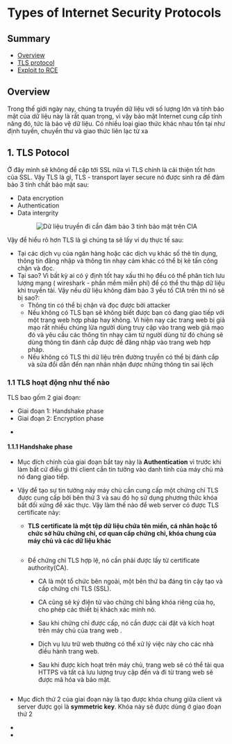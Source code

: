 # Types of Internet Security Protocols
## Summary
- [Overview](#Overview)
- [TLS protocol](#TLSPotocol)
- [Exploit to RCE ](#Exploit-to-RCE )
## Overview
Trong thế giới ngày nay, chúng ta truyền dữ liệu với số lượng lớn và tính bảo mật của dữ liệu này là rất quan trọng, vì vậy bảo mật Internet cung cấp tính năng đó, tức là bảo vệ dữ liệu. Có nhiều loại giao thức khác nhau tồn tại như định tuyến, chuyển thư và giao thức liên lạc từ xa
## 1. TLS Potocol
Ở đây mình sẽ không đề cập tới SSL nữa vì TLS chính là cải thiện tốt hơn của SSL. Vậy TLS là gì, TLS - transport layer secure nó được sinh ra để đảm bảo 3 tính chất bảo mật sau: 
- Data encryption
- Authentication
- Data intergrity

<p align="center">
  <img src="https://github.com/Giaduoc0211/5G-Security/assets/71538455/6fbbadee-3e3d-406a-9355-11d13cd23c45" alt="Dữ liệu truyền đi cần đảm bảo 3 tính bảo mật trên CIA">
</p>

Vậy để hiểu rõ hơn TLS là gì chúng ta sẽ lấy ví dụ thực tế sau: 
- Tại các dịch vụ của ngân hàng hoặc các dịch vụ khác số thẻ tín dụng, thông tin đăng nhập và thông tin nhạy cảm khác có thể bị kẻ tấn công chặn và đọc.
- Tại sao? Vì bất kỳ ai có ý định tốt hay xấu thì họ đều có thể phân tích lưu lượng mạng ( wireshark - phần mềm miễn phí) để có thể thu thập dữ liệu khi truyền tải. Vậy nếu dữ liệu không đảm bảo 3 yếu tố CIA trên thì nó sẽ bị sao?:
  - Thông tin có thể bị chặn và đọc được bởi attacker
  - Nếu không có TLS bạn sẽ không biết được bạn có đang giao tiếp với một trang web hợp pháp hay không. Vì hiện nay các trang web bị giả mạo rất nhiều chúng lừa người dùng truy cập vào trang web giả mạo đó và yêu cầu các thông tin nhạy cảm từ người dùng từ đó chúng sẽ dùng thông tin đánh cắp được để đăng nhập vào trang web hợp pháp.
  - Nếu không có TLS thì dữ liệu trên đường truyền có thể bị đánh cắp và sửa đổi dẫn đến nạn nhân nhận được những thông tin sai lệch
### 1.1 TLS hoạt động như thế nào
TLS bao gốm 2 giai đoạn:
- Giai đoạn 1: Handshake phase
- Giai đoạn 2: Encryption phase
- <p align="center">
  <img src="https://github.com/Giaduoc0211/5G-Security/assets/71538455/8a03bc88-abc0-4a96-8227-4cb962cacbc8" alt="">
</p>

#### 1.1.1 Handshake phase 
- Mục đích chính của giai đoạn bắt tay này là **Authentication** vì trước khi làm bất cứ điều gì thì client cần tin tưởng vào danh tính của máy chủ mà nó đang giao tiếp.
- Vậy để tạo sự tin tưởng này máy chủ cần cung cấp một chứng chỉ TLS được cung cấp bởi bên thứ 3 và sau đó họ sử dụng phương thức khóa bất đối xứng để xác thực. Vậy làm thế nào để web server có được TLS certificate này:
  - **TLS certificate là một tệp dữ liệu chứa tên miền, cá nhân hoặc tổ chức sở hữu chứng chỉ, cơ quan cấp chứng chỉ, khóa chung của máy chủ và các dữ liệu khác**
    <p align="center">
      <img src="https://github.com/Giaduoc0211/5G-Security/assets/71538455/e9a901c9-b335-410b-9f17-0a39f5b8c5a0" alt="">
    </p>
  - Để chứng chỉ TLS hợp lệ, nó cần phải được lấy từ certificate authority(CA).
    - CA là một tổ chức bên ngoài, một bên thứ ba đáng tin cậy tạo và cấp chứng chỉ TLS (SSL).

    - CA cũng sẽ ký điện tử vào chứng chỉ bằng khóa riêng của họ, cho phép các thiết bị khách xác minh nó.
  
    - Sau khi chứng chỉ được cấp, nó cần được cài đặt và kích hoạt trên máy chủ của trang web .
  
    - Dịch vụ lưu trữ web thường có thể xử lý việc này cho các nhà điều hành trang web.

    - Sau khi được kích hoạt trên máy chủ, trang web sẽ có thể tải qua HTTPS và tất cả lưu lượng truy cập đến và đi từ trang web sẽ được mã hóa và bảo mật.
    <p align="center">
      <img src="https://github.com/Giaduoc0211/5G-Security/assets/71538455/257fe9bc-8d13-4ebf-a7e3-1c61de791180" alt="">
    </p>
  


- Mục đích thứ 2 của giai đoạn này là tạo được khóa chung giữa client và server được gọi là **symmetric key**. Khóa này sẽ được dùng ở giao đoạn thứ 2
- 
- 



